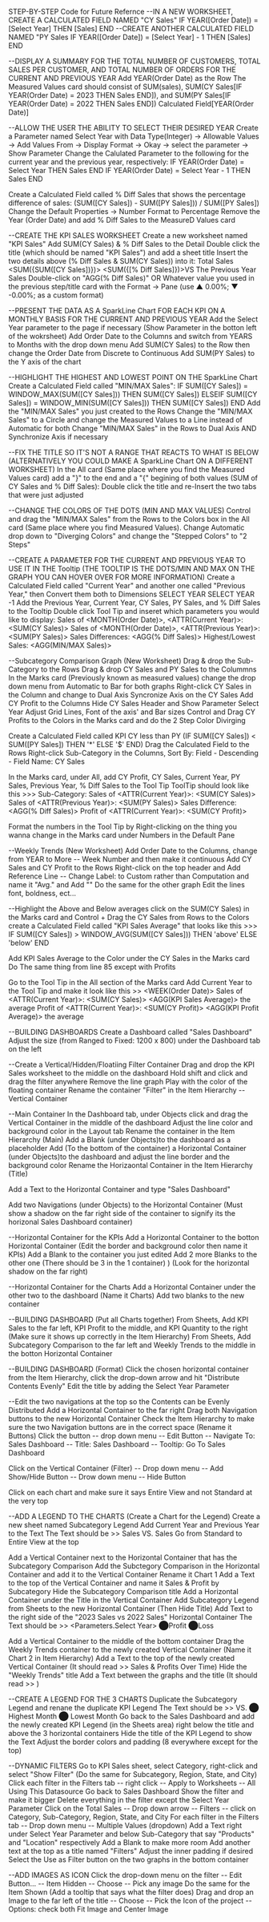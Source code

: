 STEP-BY-STEP Code for Future Refernce
--IN A NEW WORKSHEET, CREATE A CALCULATED FIELD NAMED "CY Sales"
IF YEAR([Order Date]) = [Select Year] THEN [Sales] END
--CREATE ANOTHER CALCULATED FIELD NAMED "PY Sales
IF YEAR([Order Date]) = [Select Year] - 1 THEN [Sales] END 

--DISPLAY A SUMMARY FOR THE TOTAL NUMBER OF CUSTOMERS, TOTAL SALES PER CUSTOMER, AND TOTAL NUMBER OF ORDERS FOR THE CURRENT AND PREVIOUS YEAR
Add YEAR(Order Date) as the Row
The Measured Values card should consist of SUM(sales), SUM(CY Sales[IF YEAR(Order Date) = 2023 THEN Sales END]), and SUM(PY Sales[IF YEAR(Order Date) = 2022 THEN Sales END])
Calculated Field[YEAR(Order Date)]

--ALLOW THE USER THE ABILITY TO SELECT THEIR DESIRED YEAR
Create a Parameter named Select Year with Data Type(Integer) -> Allowable Values -> Add Values From -> Display Format -> Okay -> select the parameter -> Show Parameter
Change the Calulated Parameter to the following for the current year and the previous year, respectively:
IF YEAR(Order Date) = Select Year THEN Sales END 
IF YEAR(Order Date) = Select Year - 1 THEN Sales END

Create a Calculated Field called % Diff Sales that shows the percentage difference of sales:
(SUM([CY Sales]) - SUM([PY Sales])) / SUM([PY Sales])
Change the Default Properties -> Number Format to Percentage
Remove the Year (Order Date) and add % Diff Sales to the MeasureD Values card

--CREATE THE KPI SALES WORKSHEET
Create a new worksheet named "KPI Sales"
Add SUM(CY Sales) & % Diff Sales to the Detail
Double click the title (which should be named "KPI Sales") and add a sheet title
Insert the two details above (% Diff Sales & SUM(CY Sales)) into it:
Total Sales
<SUM({SUM([CY Sales])})>
<SUM({[% Diff Sales]})>VS The Previous Year Sales
Double-click on "AGG(% Diff Sales)" OR Whatever value you used in the previous step/title card with the Format -> Pane (use ▲ 0.00%; ▼ -0.00%; as a custom format)

--PRESENT THE DATA AS A SparkLine Chart FOR EACH KPI ON A MONTHLY BASIS FOR THE CURRENT AND PREVIOUS YEAR
Add the Select Year parameter to the page if necessary (Show Parameter in the botton left of the wokrsheet)
Add Order Date to the Columns and switch from YEARS to Months with the drop down menu 
Add SUM(CY Sales) to the Row then change the Order Date from Discrete to Continuous
Add SUM(PY Sales) to the Y axis of the chart

--HIGHLIGHT THE HIGHEST AND LOWEST POINT ON THE SparkLine Chart
Create a Calculated Field called "MIN/MAX Sales":
IF SUM([CY Sales]) = WINDOW_MAX(SUM([CY Sales])) THEN SUM([CY Sales]) ELSEIF SUM([CY Sales]) = WINDOW_MIN(SUM([CY Sales])) THEN SUM([CY Sales]) END
Add the "MIN/MAX Sales" you just created to the Rows
Change the "MIN/MAX Sales" to a Circle and change the Measured Values to a Line instead of Automatic for both
Change "MIN/MAX Sales" in the Rows to Dual Axis AND Synchronize Axis if necessary

--FIX THE TITLE SO IT'S NOT A RANGE THAT REACTS TO WHAT IS BELOW (ALTERNATIVELY YOU COULD MAKE A SparkLine Chart ON A DIFFERENT WORKSHEET)
In the All card (Same place where you find the Measured Values card) add a "}" to the end and a "{" begining of both values (SUM of CY Sales and % Diff Sales):
Double click the title and re-Insert the two tabs that were just adjusted

--CHANGE THE COLORS OF THE DOTS (MIN AND MAX VALUES)
Control and drag the "MIN/MAX Sales" from the Rows to the Colors box in the All card (Same place where you find Measured Values).
Change Automatic drop down to "Diverging Colors" and change the "Stepped Colors" to "2 Steps"

--CREATE A PARAMETER FOR THE CURRENT AND PREVIOUS YEAR TO USE IT IN THE Tooltip (THE TOOLTIP IS THE DOTS/MIN AND MAX ON THE GRAPH YOU CAN HOVER OVER FOR MORE INFORMATION)
Create a Calculated Field called "Current Year" and another one called "Previous Year," then Convert them both to Dimensions
SELECT YEAR
SELECT YEAR -1
Add the Previous Year, Current Year, CY Sales, PY Sales, and % Diff Sales to the Tooltip
Double click Tool Tip and inseret which parameters you would like to display:
Sales of <MONTH(Order Date)>, <ATTR(Current Year)>:  <SUM(CY Sales)>
Sales of <MONTH(Order Date)>, <ATTR(Previous Year)>: <SUM(PY Sales)>
Sales Differences:    <AGG(% Diff Sales)>
Highest/Lowest Sales: <AGG(MIN/MAX Sales)>

--Subcategory Comparison Graph (New Worksheet)
Drag & drop the Sub-Category to the Rows
Drag & drop CY Sales and PY Sales to the Colummns
In the Marks card (Previously known as measured values) change the drop down menu from Automatic to Bar for both graphs
Right-click CY Sales in the Column and change to Dual Axis
Syncronize Axis on the CY Sales
Add CY Profit to the Columns
Hide CY Sales Header and Show Parameter Select Year
Adjust Grid Lines, Font of the axis' and Bar sizes
Control and Drag CY Profits to the Colors in the Marks card and do the 2 Step Color Divirging

Create a Calculated Field called KPI CY less than PY (IF SUM([CY Sales]) < SUM([PY Sales]) THEN '*' ELSE '$' END)
Drag the Calculated Field to the Rows
Right-click Sub-Category in the Columns, Sort By: Field - Descending - Field Name: CY Sales

In the Marks card, under All, add CY Profit, CY Sales, Current Year, PY Sales, Previous Year, % Diff Sales to the Tool Tip
ToolTip should look like this >>> Sub-Category:	<Sub-Category>
                                  Sales of <ATTR(Current Year)>: <SUM(CY Sales)>
                                  Sales of <ATTR(Previous Year)>: <SUM(PY Sales)>
                                  Sales Difference: <AGG(% Diff Sales)>
                                  Profit of <ATTR(Current Year)>: <SUM(CY Profit)>
                                  
Format the numbers in the Tool Tip by Right-clicking on the thing you wanna change in the Marks card under Numbers in the Default Pane

--Weekly Trends (New Worksheet)
Add Order Date to the Columns, change from YEAR to More -- Week Number and then make it continuous
Add CY Sales and CY Profit to the Rows 
Right-click on the top header and Add Reference Line -- Change Label: to Custom rather than Computation and name it "Avg." and Add "<Value>"
Do the same for the other graph
Edit the lines font, boldness, ect...

--Highlight the Above and Below averages
click on the SUM(CY Sales) in the Marks card and Control + Drag the CY Sales from Rows to the Colors
create a Calculated Field called "KPI Sales Average" that looks like this >>> IF SUM([CY Sales]) > WINDOW_AVG(SUM([CY Sales]))
                                                                              THEN 'above'
                                                                              ELSE 'below'
                                                                              END

Add KPI Sales Average to the Color under the CY Sales in the Marks card
Do The same thing from line 85 except with Profits

Go to the Tool Tip in the All section of the Marks card
Add Current Year to the Tool Tip and make it look like this >>  <WEEK(Order Date)>
                                                                Sales of <ATTR(Current Year)>: <SUM(CY Sales)>
                                                                <AGG(KPI Sales Average)> the average
                                                                Profit of <ATTR(Current Year)>: <SUM(CY Profit)>
                                                                <AGG(KPI Profit Average)> the average

--BUILDING DASHBOARDS
Create a Dashboard called "Sales Dashboard"
Adjust the size (from Ranged to Fixed: 1200 x 800) under the Dashboard tab on the left

--Create a Vertical/Hidden/Floatiing Filter Container
Drag and drop the KPI Sales worksheet to the middle on the dashboard
Hold shift and click and drag the filter anywhere
Remove the line graph
Play with the color of the floating container
Rename the container "Filter" in the Item Hierarchy -- Vertical Container

--Main Container
In the Dashboard tab, under Objects click and drag the Vertical Container in the middle of the dashboard
Adjust the line color and background color in the Layout tab
Rename the container in the Item Hierarchy (Main)
Add a Blank (under Objects)to the dashboard as a placeholder
Add (To the bottom of the container) a Horizontal Container (under Objects)to the dashboard and adjust the line border and the background color
Rename the Horizaontal Container in the Item Hierarchy (Title)

Add a Text to the Horizontal Container and type "Sales Dashboard"

Add two Navigations (under Objects) to the Horizontal Container (Must show a shadow on the far right side of the container to signify its the horizonal Sales Dashboard container)

--Horizontal Container for the KPIs
Add a Horizontal Container to the botton Horizontal Container (Edit the border and background color then name it KPIs)
Add a Blank to the container you just edited
Add 2 more Blanks to the other one (There should be 3 in the 1 container) ) (Look for the horizontal shadow on the far right)

--Horizontal Container for the Charts
Add a Horizontal Container under the other two to the dashboard (Name it Charts)
Add two blanks to the new container

--BUILDING DASHBOARD (Put all Charts together)
From Sheets, Add KPI Sales to the far left, KPI Profit to the middle, and KPI Quantity to the right (Make sure it shows up correctly in the Item Hierarchy)
From Sheets, Add Subcategory Comparison to the far left and Weekly Trends to the middle in the botton Horizontal Container

--BUILDING DASHBOARD (Format)
Click the chosen horizontal container from the Item Hierarchy, click the drop-down arrow and hit "Distribute Contents Evenly"
Edit the title by adding the Select Year Parameter

--Edit the two navigations at the top so the Contents can be Evenly Distributed
Add a Horizontal Container to the far right
Drag both Navigation buttons to the new Horizontal Container 
Check the Item Hierarchy to make sure the two Navigation buttons are in the correct space (Rename it Buttons)
Click the button -- drop down menu -- Edit Button -- Navigate To: Sales Dashboard -- Title: Sales Dashboard -- Tooltip: Go To Sales Dashboard

Click on the Vertical Container (Filter) -- Drop down menu -- Add Show/Hide Button -- Drow down menu -- Hide Button

Click on each chart and make sure it says Entire View and not Standard at the very top

--ADD A LEGEND TO THE CHARTS (Create a Chart for the Legend)
Create a new sheet named Subcategory Legend
Add Current Year and Previous Year to the Text
The Text should be >> <Current Year> Sales VS. <Previous Year> Sales
Go from Standard to Entire View at the top

Add a Vertical Container next to the Horizontal Container that has the Subcategory Comparison
Add the Subctegory Comparison in the Horizontal Container and add it to the Vertical Container
Rename it Chart 1
Add a Text to the top of the Vertical Container and name it Sales & Profit by Subcategory
Hide the Subcategory Comparison title
Add a Horizontal Container under the Title in the Vertical Container
Add Subcategory Legend from Sheets to the new Horizontal Container (Then Hide Title)
Add Text to the right side of the "2023 Sales vs 2022 Sales" Horizontal Container
The Text should be >> <Parameters.Select Year> ⬤Profit ⬤Loss

Add a Vertical Container to the middle of the bottom container
Drag the Weekly Trends container to the newly created Vertical Container (Name it Chart 2 in Item Hierarchy)
Add a Text to the top of the newly created Vertical Container (It should read >> Sales & Profits Over Time)
Hide the "Weekly Trends" title
Add a Text between the graphs and the title (It should read >> )

--CREATE A LEGEND FOR THE 3 CHARTS
Duplicate the Subcategory Legend and renane the duplicate KPI Legend
The Text should be >> <Current Year>  VS. <Previous Year>  ⬤ Highest Month ⬤ Lowest Month
Go back to the Sales Dashboard and add the newly created KPI Legend (in the Sheets area) right below the title and above the 3 horizontal containers
Hide the title of the KPI Legend to show the Text
Adjust the border colors and padding (8 everywhere except for the top)

--DYNAMIC FILTERS
Go to KPI Sales sheet, select Category, right-click and select "Show Filter" (Do the same for Subcategory, Region, State, and City)
Click each filter in the Filters tab -- right click -- Apply to Worksheets -- All Using This Datasource
Go back to Sales Dashboard
Show the filter and make it bigger
Delete everything in the filter except the Select Year Parameter
Click on the Total Sales -- Drop down arrow -- Filters -- click on Category, Sub-Category, Region, State, and City
For each filter in the Filters tab -- Drop down menu -- Multiple Values (dropdown)
Add a Text right under Select Year Parameter and below Sub-Category that say "Products" and "Location" respectively
Add a Blank to make more room
Add another text at the top as a title named "Filters"
Adjust the inner padding if desired
Select the Use as Filter button on the two graphs in the bottom container

--ADD IMAGES AS ICON
Click the drop-down menu on the filter -- Edit Button... -- Item Hidden -- Choose -- Pick any image
Do the same for the Item Shown (Add a tooltip that says what the filter does)
Drag and drop an Image to the far left of the title -- Choose -- Pick the Icon of the project -- Options: check both Fit Image and Center Image

